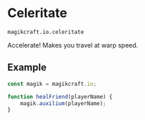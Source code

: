 # Celeritate

`magikcraft.io.celeritate`

Accelerate! Makes you travel at warp speed.

## Example

```javascript
const magik = magikcraft.io;

function healFriend(playerName) {
    magik.auxilium(playerName);
}
```